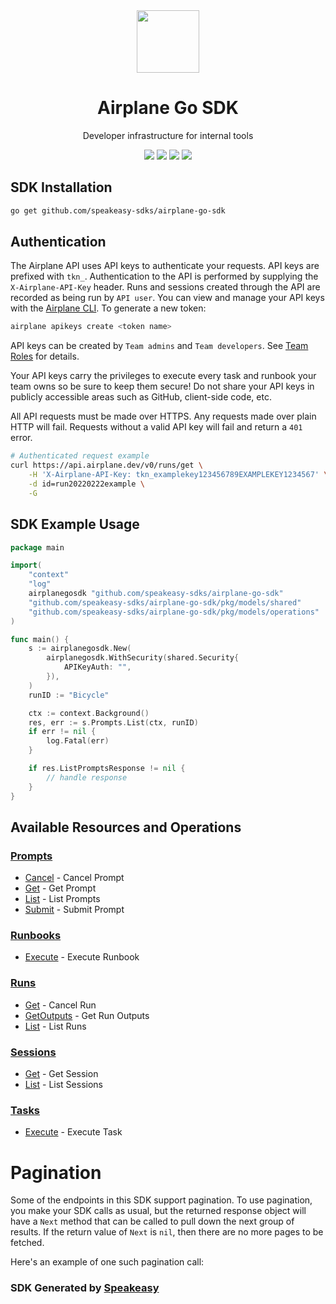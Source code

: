 <div align="center">
    <picture>
        <source srcset="https://user-images.githubusercontent.com/6267663/227311185-62d5759f-743c-488b-8b97-09eae1dac881.png" media="(prefers-color-scheme: dark)" width="100">
        <img src="https://user-images.githubusercontent.com/6267663/227311185-62d5759f-743c-488b-8b97-09eae1dac881.png" width="100">
    </picture>
    <h1>Airplane Go SDK</h1>
   <p>Developer infrastructure for internal tools</p>
   <a href="https://docs.airplane.dev/"><img src="https://img.shields.io/static/v1?label=Docs&message=API Ref&color=5444e4&style=for-the-badge" /></a>
   <a href="https://github.com/speakeasy-sdks/airplane-go-sdk/actions"><img src="https://img.shields.io/github/actions/workflow/status/speakeasy-sdks/airplane-go-sdk/speakeasy_sdk_generation.yml?style=for-the-badge" /></a>
  <a href="https://opensource.org/licenses/MIT"><img src="https://img.shields.io/badge/License-MIT-blue.svg?style=for-the-badge" /></a>
  <a href="https://github.com/speakeasy-sdks/airplane-go-sdk/releases"><img src="https://img.shields.io/github/v/release/speakeasy-sdks/airplane-go-sdk?sort=semver&style=for-the-badge" /></a>
</div>

<!-- Start SDK Installation -->
## SDK Installation

```bash
go get github.com/speakeasy-sdks/airplane-go-sdk
```
<!-- End SDK Installation -->

## Authentication

The Airplane API uses API keys to authenticate your requests. API keys are prefixed with `tkn_`. Authentication to the API is performed by supplying the `X-Airplane-API-Key` header. Runs and sessions created through the API are recorded as being run by `API user`.
You can view and manage your API keys with the [Airplane CLI](https://docs.airplane.dev/platform/airplane-cli). To generate a new token:

```bash
airplane apikeys create <token name>
```

API keys can be created by `Team admins` and `Team developers`. See [Team Roles](https://docs.airplane.dev/platform/team-roles) for details.

Your API keys carry the privileges to execute every task and runbook your team owns so be sure to keep them secure! Do not share your API keys in publicly accessible areas such as GitHub, client-side code, etc.

All API requests must be made over HTTPS. Any requests made over plain HTTP will fail. Requests without a valid API key will fail and return a `401` error.

```bash
# Authenticated request example
curl https://api.airplane.dev/v0/runs/get \
    -H 'X-Airplane-API-Key: tkn_examplekey123456789EXAMPLEKEY1234567' \
    -d id=run20220222example \
    -G
```

## SDK Example Usage
<!-- Start SDK Example Usage -->
```go
package main

import(
	"context"
	"log"
	airplanegosdk "github.com/speakeasy-sdks/airplane-go-sdk"
	"github.com/speakeasy-sdks/airplane-go-sdk/pkg/models/shared"
	"github.com/speakeasy-sdks/airplane-go-sdk/pkg/models/operations"
)

func main() {
    s := airplanegosdk.New(
        airplanegosdk.WithSecurity(shared.Security{
            APIKeyAuth: "",
        }),
    )
    runID := "Bicycle"

    ctx := context.Background()
    res, err := s.Prompts.List(ctx, runID)
    if err != nil {
        log.Fatal(err)
    }

    if res.ListPromptsResponse != nil {
        // handle response
    }
}
```
<!-- End SDK Example Usage -->

<!-- Start SDK Available Operations -->
## Available Resources and Operations


### [Prompts](docs/sdks/prompts/README.md)

* [Cancel](docs/sdks/prompts/README.md#cancel) - Cancel Prompt
* [Get](docs/sdks/prompts/README.md#get) - Get Prompt
* [List](docs/sdks/prompts/README.md#list) - List Prompts
* [Submit](docs/sdks/prompts/README.md#submit) - Submit Prompt

### [Runbooks](docs/sdks/runbooks/README.md)

* [Execute](docs/sdks/runbooks/README.md#execute) - Execute Runbook

### [Runs](docs/sdks/runs/README.md)

* [Get](docs/sdks/runs/README.md#get) - Cancel Run
* [GetOutputs](docs/sdks/runs/README.md#getoutputs) - Get Run Outputs
* [List](docs/sdks/runs/README.md#list) - List Runs

### [Sessions](docs/sdks/sessions/README.md)

* [Get](docs/sdks/sessions/README.md#get) - Get Session
* [List](docs/sdks/sessions/README.md#list) - List Sessions

### [Tasks](docs/sdks/tasks/README.md)

* [Execute](docs/sdks/tasks/README.md#execute) - Execute Task
<!-- End SDK Available Operations -->



<!-- Start Dev Containers -->

<!-- End Dev Containers -->



<!-- Start Pagination -->
# Pagination

Some of the endpoints in this SDK support pagination. To use pagination, you make your SDK calls as usual, but the
returned response object will have a `Next` method that can be called to pull down the next group of results. If the
return value of `Next` is `nil`, then there are no more pages to be fetched.

Here's an example of one such pagination call:
<!-- End Pagination -->



<!-- Start Go Types -->

<!-- End Go Types -->

<!-- Placeholder for Future Speakeasy SDK Sections -->



### SDK Generated by [Speakeasy](https://docs.speakeasyapi.dev/docs/using-speakeasy/client-sdks)
